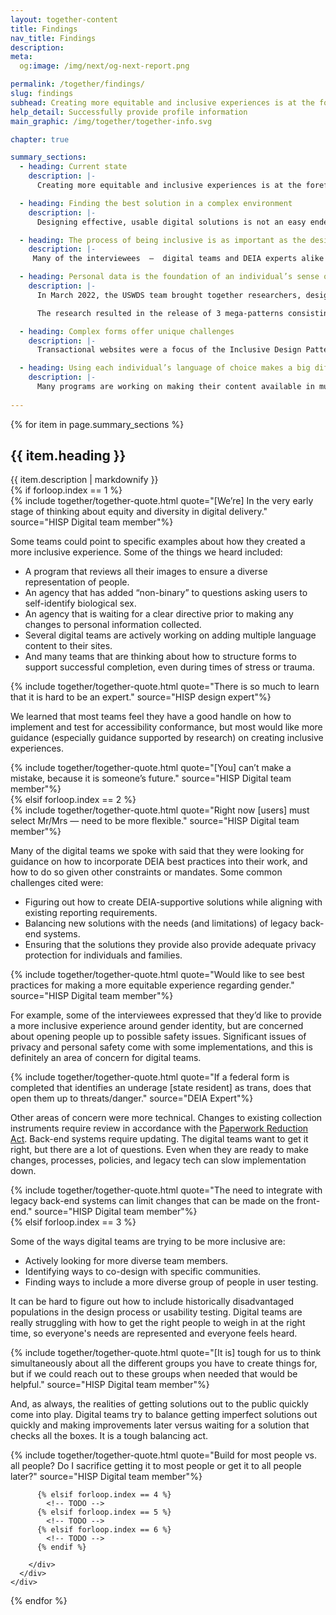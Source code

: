 ```yaml
---
layout: together-content
title: Findings
nav_title: Findings
description:
meta:
  og:image: /img/next/og-next-report.png

permalink: /together/findings/
slug: findings
subhead: Creating more equitable and inclusive experiences is at the forefront for many of our digital teams
help_detail: Successfully provide profile information
main_graphic: /img/together/together-info.svg

chapter: true

summary_sections:
  - heading: Current state
    description: |-
      Creating more equitable and inclusive experiences is at the forefront for many of our digital teams. Teams are thinking about DEIA, but are generally more confident, and further along in implementing accessibility  —  the “A”  —  than in incorporating diversity, equity, and inclusion  —  the “DEI”  —  into their work. While some teams are actively looking for ways to incorporate inclusivity into their designs, others are waiting for direction. 

  - heading: Finding the best solution in a complex environment
    description: |-
      Designing effective, usable digital solutions is not an easy endeavor, and digital teams are wrestling with how to incorporate learnings about the sometimes confusing and constantly evolving DEIA space. While federal digital teams have always designed for “everyone,” there is renewed focus on ensuring that each individual feels welcome, heard, and supported in the digital experience. This is no easy task.

  - heading: The process of being inclusive is as important as the design
    description: |-
     Many of the interviewees  —  digital teams and DEIA experts alike  —  worried about the lack of diversity on design teams and as user testing participants. Design teams are often not representative of the full diversity of the potential users of the systems and experiences they are creating. Many teams are trying to figure out ways to include people with a wider range of lived experiences.

  - heading: Personal data is the foundation of an individual’s sense of self
    description: |-
      In March 2022, the USWDS team brought together researchers, designers, and engineers to conduct research into inclusive design patterns.

      The research resulted in the release of 3 mega-patterns consisting of 17 new sub-patterns, along with new and updated components and page templates. More than 30 individuals across 20 teams shared their experiences, work, and perspectives to inform the design. We interviewed individuals in a variety of roles and across many different agencies, focusing on [High Impact Service Providers (HISPs)](https://www.performance.gov/cx/assets/files/HISP-listing-2021.pdf), since they have the most direct contact with the public.

  - heading: Complex forms offer unique challenges
    description: |-
      Transactional websites were a focus of the Inclusive Design Pattern team’s work. Much of the public’s interactions with the U.S. government is through forms – both digital and paper. Forms can be really challenging for users, especially during times of stress. We heard from HISPs that complex digital forms were a serious barrier for many users, and that crafting good form experiences was a real challenge for digital teams. 

  - heading: Using each individual’s language of choice makes a big difference
    description: |-
      Many programs are working on making their content available in multiple languages, but there are lots of questions about how best to do that. As more and more programs provide content in multiple languages, how best to make people aware of the content in other languages, and to make it clear and easy for them to find and use those languages, is a real challenge. 
  
---
```


{% for item in page.summary_sections %}
  <section id="section-{{ forloop.index }}" class="together-section together-section--{{ item.title | downcase | replace: " ", "-" | remove: "’" }} {{ item.section_class }}">
    <div class="grid-container">
      <div class="grid-row">
        <div class="grid-col-12 tablet:grid-col-12">
          <div class="together-section__header">
            <h2 class="together-section__heading">{{ item.heading }}</h2>
          </div>
        </div>
        <div class="grid-col-12 tablet:grid-col-10 tablet:margin-left-auto together-section-description">
          {{ item.description | markdownify }}
        </div>
      </div>
      <div class="grid-row">
        <div class="grid-col-12">
          {% if forloop.index == 1 %}
          <div class="tablet:grid-offset-2 measure-4">
          {% include together/together-quote.html quote="[We’re] In the very early stage of thinking about equity and diversity in digital delivery." source="HISP Digital team member"%}
          <p>
            Some teams could point to specific examples about how they created a more inclusive experience. Some of the things we heard included:
          </p>
          <ul>
            <li>
              A program that reviews all their images to ensure a diverse representation of people.
            </li>
            <li>
              An agency that has added “non-binary” to questions asking users to self-identify biological sex.
            </li>
            <li>
              An agency that is waiting for a clear directive prior to making any changes to personal information collected.
            </li>
            <li>
              Several digital teams are actively working on adding multiple language content to their sites.
            </li>
            <li>
              And many teams that are thinking about how to structure forms to support successful completion, even during times of stress or trauma.
            </li>
          </ul>
          {% include together/together-quote.html quote="There is so much to learn that it is hard to be an expert." source="HISP design expert"%}
          <p>
            We learned that most teams feel they have a good handle on how to implement and test for accessibility conformance, but most would like more guidance (especially guidance supported by research) on creating inclusive experiences. 
          </p>
          {% include together/together-quote.html quote="[You] can’t make a mistake, because it is someone’s future." source="HISP Digital team member"%}
          </div>
          {% elsif forloop.index == 2 %}           
          <div class="tablet:grid-offset-2 measure-4">
            {% include together/together-quote.html quote="Right now [users] must select Mr/Mrs  —  need to be more flexible." source="HISP Digital team member"%}
            <p>
              Many of the digital teams we spoke with said that they were looking for guidance on how to incorporate DEIA best practices into their work, and how to do so given other constraints or mandates. Some common challenges cited were:
            </p>
            <ul>
              <li>
                Figuring out how to create DEIA-supportive solutions while aligning with existing reporting requirements.
              </li>
              <li>
                Balancing new solutions with the needs (and limitations) of legacy back-end systems.
              </li>
              <li>
                Ensuring that the solutions they provide also provide adequate privacy protection for individuals and families.
              </li>
            </ul>
            {% include together/together-quote.html quote="Would like to see best practices for making a more equitable experience regarding gender." source="HISP Digital team member"%}
            <p>
              For example, some of the interviewees expressed that they’d like to provide a more inclusive experience around gender identity, but are concerned about opening people up to possible safety issues. Significant issues of privacy and personal safety come with some implementations, and this is definitely an area of concern for digital teams.
            </p>
            {% include together/together-quote.html quote="If a federal form is completed that identifies an underage [state resident] as trans, does that open them up to threats/danger." source="DEIA Expert"%}
            <p>
              Other areas of concern were more technical. Changes to existing collection instruments require review in accordance with the <a href="https://pra.digital.gov/">Paperwork Reduction Act</a>. Back-end systems require updating. The digital teams want to get it right, but there are a lot of questions. Even when they are ready to make changes, processes, policies, and legacy tech can slow implementation down.
            </p>
            {% include together/together-quote.html quote="The need to integrate with legacy back-end systems can limit changes that can be made on the front-end." source="HISP Digital team member"%}
          </div> 
          {% elsif forloop.index == 3 %}
          <div class="tablet:grid-offset-2 measure-4">
            <p>
              Some of the ways digital teams are trying to be more inclusive are:
            </p>
            <ul>
              <li>
               Actively looking for more diverse team members.
              </li>
              <li>
               Identifying ways to co-design with specific communities.
              </li>
              <li>
                Finding ways to include a more diverse group of people in user testing.
              </li>
            </ul>
            <p>
              It can be hard to figure out how to include historically disadvantaged populations in the design process or usability testing. Digital teams are really struggling with how to get the right people to weigh in at the right time, so everyone's needs are represented and everyone feels heard.
            </p>
            {% include together/together-quote.html quote="[It is] tough for us to think simultaneously about all the different groups you have to create things for, but if we could reach out to these groups when needed that would be helpful." source="HISP Digital team member"%}
            <p>
              And, as always, the realities of getting solutions out to the public quickly come into play. Digital teams try to balance getting imperfect solutions out quickly and making improvements later versus waiting for a solution that checks all the boxes. It is a tough balancing act.
            </p>
            {% include together/together-quote.html quote="Build for most people vs. all people? Do I sacrifice getting it to most people or get it to all people later?" source="HISP Digital team member"%}
          </div>

          {% elsif forloop.index == 4 %}
            <!-- TODO -->
          {% elsif forloop.index == 5 %}
            <!-- TODO -->
          {% elsif forloop.index == 6 %}
            <!-- TODO -->
          {% endif %}

        </div>
      </div>
    </div>
  </section>
{% endfor %}

